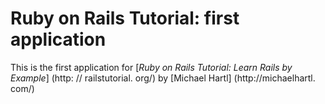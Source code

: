 # Ruby on Rails Tutorial: first application
This is the first application for
[*Ruby on Rails Tutorial: Learn Rails by Example*] (http: //
railstutorial. org/)
by [Michael Hartl] (http://michaelhartl. com/)
